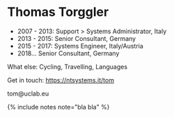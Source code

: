 ---
---

# Thomas Torggler

- 2007 - 2013: Support > Systems Administrator, Italy
- 2013 - 2015: Senior Consultant, Germany
- 2015 - 2017: Systems Engineer, Italy/Austria
- 2018... Senior Consultant, Germany

What else: Cycling, Travelling, Languages 

Get in touch: https://ntsystems.it/tom

<p class="fragment highlight-blue">tom@uclab.eu</p>

{% include notes note="bla bla" %}